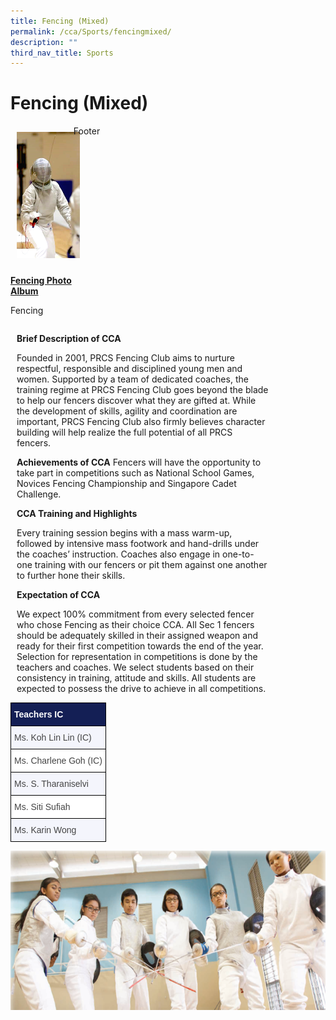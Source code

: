 ```yaml
---
title: Fencing (Mixed)
permalink: /cca/Sports/fencingmixed/
description: ""
third_nav_title: Sports
---
```

<div style="width:100%;"><h1>Fencing (Mixed)</h1></div>

<div style="float:left; width:20%;">
<img src="/images/fencing_1.png" style="width 20%; padding:10px"><p><strong><u>Fencing Photo Album</u></strong></p>
<p>Fencing</p>
</div>

<div style="float:left; width:80%; margin-left:10px;">
<p><strong>Brief Description of CCA</strong></p>
<p>Founded in 2001, PRCS Fencing Club aims to nurture respectful, responsible and disciplined young men and women. Supported by a team of dedicated coaches, the training regime at PRCS Fencing Club goes beyond the blade to help our fencers discover what they are gifted at. While the development of skills, agility and coordination are important, PRCS Fencing Club also firmly believes character building will help realize the full potential of all PRCS fencers.</p>
<strong>Achievements of CCA</strong>
Fencers will have the opportunity to take part in competitions such as National School Games, Novices Fencing Championship and Singapore Cadet Challenge.</p>
<p><strong>CCA Training and Highlights</strong></p>
<p>Every training session begins with a mass warm-up, followed by intensive mass footwork and hand-drills under the coaches&rsquo; instruction. Coaches also engage in one-to-one training with our fencers or pit them against one another to further hone their skills.</p>
<p><strong>Expectation of CCA</strong></p>
<p>We expect 100% commitment from every selected fencer who chose Fencing as their choice CCA. All Sec 1 fencers should be adequately skilled in their assigned weapon and ready for their first competition towards the end of the year. Selection for representation in competitions is done by the teachers and coaches. We select students based on their consistency in training, attitude and skills. All students are expected to possess the drive to achieve in all competitions.
</div>

<div>
Footer
</div>
</div>

<div><div style="float:left">
	</div>
	
<div>
</p></div>
</div>

<br/>
<style type="text/css">
.tg  {border-collapse:collapse;border-spacing:0;}
.tg td{border-color:black;border-style:solid;border-width:1px;font-family:Arial, sans-serif;font-size:14px;
  overflow:hidden;padding:10px 5px;word-break:normal;}
.tg th{border-color:black;border-style:solid;border-width:1px;font-family:Arial, sans-serif;font-size:14px;
  font-weight:normal;overflow:hidden;padding:10px 5px;word-break:normal;}
.tg .tg-q5ur{background-color:#141F55;color:#FFF;font-weight:bold;text-align:left;vertical-align:top}
.tg .tg-acva{background-color:#F4F5FC;color:#444;text-align:left;vertical-align:top}
.tg .tg-l7na{background-color:#FFF;color:#444;text-align:left;vertical-align:top}
</style>
<table class="tg">
<thead>
  <tr>
    <th class="tg-q5ur" colspan="5">Teachers IC</th>
  </tr>
</thead>
<tbody>
  <tr>
    <td class="tg-acva" colspan="5">Ms. Koh Lin Lin (IC)</td>
  </tr>
  <tr>
    <td class="tg-l7na" colspan="5">Ms. Charlene Goh (IC)</td>
  </tr>
  <tr>
    <td class="tg-acva" colspan="5">Ms. S. Tharaniselvi</td>
  </tr>
  <tr>
    <td class="tg-l7na" colspan="5">Ms. Siti Sufiah</td>
  </tr>
  <tr>
    <td class="tg-acva" colspan="5">Ms. Karin Wong</td>
  </tr>
</tbody>
</table>
<img src="/images/Fencing.png">